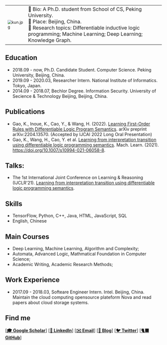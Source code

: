 <!-- <img src="https://s2.loli.net/2021/12/05/5QvnAriPUWblG9S.jpg" alt="kun.jpg" style="zoom:50%;" class="center"/> -->

<style>
td, th {
   border: none!important;
} 
</style>
|        |         |
| ------------ | ------------- | 
|<img src="https://s2.loli.net/2021/12/05/5QvnAriPUWblG9S.jpg" alt="kun.jpg" style="zoom:80%;" class="center"/> | 📢 Bio: A Ph.D. student from School of CS, Peking University. <br /> 📍 Place: Beijing, China. <br /> 🔬 Research topics: Differentiable inductive logic programming; Machine Learning; Deep Learning; Knowledge Graph.  | 


<!-- ## Kun Gao

Hi, I am a Ph.D. student from School of Computer Science, Peking University. My research interests focus on differentiable inductive logic programming, machine learning, and deep learning. -->


## Education

- 2018.09 - now, Ph.D. Candidate Student. Computer Science. Peking University, Beijing, China. 
- 2019.09 - 2020.03, Researcher Intern. National Institute of Informatics. Tokyo, Japan.
- 2014.09 - 2018.07, Bechlor Degree. Information Security. University of Secience & Technology Beijing, Beijing, China. 

## Publications 

- Gao, K., Inoue, K., Cao, Y., & Wang, H. (2022). [Learning First-Order Rules with Differentiable Logic Program Semantics](https://arxiv.org/abs/2204.13570). arXiv preprint arXiv:2204.13570. (Accepted by IJCAI 2022 Long Oral Presentation)
- Gao, K., Wang, H., Cao, Y. et al. [Learning from interpretation transition using differentiable logic programming semantics](https://link.springer.com/article/10.1007/s10994-021-06058-8). Mach. Learn. (2021). https://doi.org/10.1007/s10994-021-06058-8. 

## Talks:
- The 1st International Joint Conference on Learning & Reasoning (IJCLR'21). [Learning from interpretation transition using differentiable logic programming semantics](https://www.youtube.com/watch?v=M_65WZBkLAQ&t=89s).  

## Skills

- TensorFlow, Python, C++, Java, HTML, JavaScript, SQL
- English, Chinese

## Main Courses
- Deep Learning, Machine Learning, Algorithm and Complexity;
- Automata, Advanced Logic, Mathmatical Foundation in Computer Science;
- Academic Writing, Academic Research Methods;

## Work Experience
- 2017.09 - 2018.03, Softeare Engineer Intern. Intel. Beijing, China. Maintain the cloud computing opensource plateform Nova and read papers about cloud storage systems. 

## Find me

[**[🎓 Google Scholar](https://scholar.google.co.uk/citations?user=9rKaxo0AAAAJ&hl=en&oi=sra)**] [**[🧳 LinkedIn](https://www.linkedin.com/in/kun-gao-298b7084/)**]   [**[✉️ Email](mailto:kungao@pku.edu.cn)**]  [**[📝 Blog](https://kwinhoney.github.io)**]  [**[🐦 Twitter](https://twitter.com/kwin_gao)**]  [**[🐈‍⬛ GitHub](https://github.com/kwinHoney)**]

